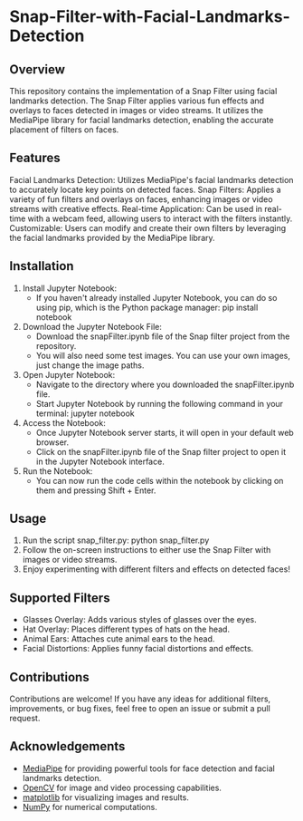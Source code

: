 # Snap-Filter-with-Facial-Landmarks-Detection

## Overview
This repository contains the implementation of a Snap Filter using facial landmarks detection. The Snap Filter applies various fun effects and overlays to faces detected in images or video streams. It utilizes the MediaPipe library for facial landmarks detection, enabling the accurate placement of filters on faces.

## Features
Facial Landmarks Detection: Utilizes MediaPipe's facial landmarks detection to accurately locate key points on detected faces.
Snap Filters: Applies a variety of fun filters and overlays on faces, enhancing images or video streams with creative effects.
Real-time Application: Can be used in real-time with a webcam feed, allowing users to interact with the filters instantly.
Customizable: Users can modify and create their own filters by leveraging the facial landmarks provided by the MediaPipe library.

## Installation
1. Install Jupyter Notebook:
    - If you haven't already installed Jupyter Notebook, you can do so using pip, which is the Python package manager:
      pip install notebook
2. Download the Jupyter Notebook File:
    - Download the snapFilter.ipynb file of the Snap filter project from the repository.
    - You will also need some test images. You can use your own images, just change the image paths.
3. Open Jupyter Notebook:
    - Navigate to the directory where you downloaded the snapFilter.ipynb file.
    - Start Jupyter Notebook by running the following command in your terminal: jupyter notebook
4. Access the Notebook:
    - Once Jupyter Notebook server starts, it will open in your default web browser.
    - Click on the snapFilter.ipynb file of the Snap filter project to open it in the Jupyter Notebook interface.
6. Run the Notebook:
    - You can now run the code cells within the notebook by clicking on them and pressing Shift + Enter.

## Usage
1. Run the script snap_filter.py:
python snap_filter.py
2. Follow the on-screen instructions to either use the Snap Filter with images or video streams.
3. Enjoy experimenting with different filters and effects on detected faces!

## Supported Filters
- Glasses Overlay: Adds various styles of glasses over the eyes.
- Hat Overlay: Places different types of hats on the head.
- Animal Ears: Attaches cute animal ears to the head.
- Facial Distortions: Applies funny facial distortions and effects.

## Contributions
Contributions are welcome! If you have any ideas for additional filters, improvements, or bug fixes, feel free to open an issue or submit a pull request.

## Acknowledgements
- [MediaPipe](https://developers.google.com/mediapipe) for providing powerful tools for face detection and facial landmarks detection.
- [OpenCV](https://opencv.org/) for image and video processing capabilities.
- [matplotlib](https://matplotlib.org/) for visualizing images and results.
- [NumPy](https://numpy.org/) for numerical computations.
